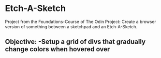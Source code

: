 # Etch-A-Sketch

Project from the Foundations-Course of The Odin Project: Create a browser version of something between a sketchpad and an Etch-A-Sketch.


Objective:
-Setup a grid of divs that gradually change colors when hovered over
-